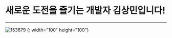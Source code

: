 # 새로운 도전을 즐기는 개발자 김상민입니다!
--------------------
![153679](https://user-images.githubusercontent.com/79624406/150952276-57bbc9b6-3d56-4eef-bfe5-c6d31247e0e9.jpg) {: width="100" height="100"}
